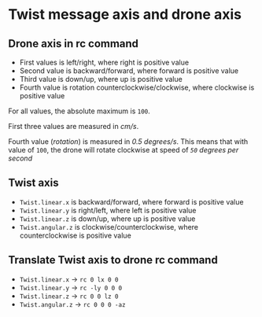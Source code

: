 # Twist message axis and drone axis

## Drone axis in rc command

* First values is left/right, where right is positive value
* Second value is backward/forward, where forward is positive value
* Third value is down/up, where up is positive value
* Fourth value is rotation counterclockwise/clockwise, where clockwise is positive value

For all values, the absolute maximum is `100`.

First three values are measured in *cm/s*.

Fourth value (*rotation*) is measured in *0.5 degrees/s*. This means that with value of `100`, the drone will rotate clockwise at speed of *`50` degrees per second*

## Twist axis

* `Twist.linear.x` is backward/forward, where forward is positive value
* `Twist.linear.y` is right/left, where left is positive value
* `Twist.linear.z` is down/up, where up is positive value
* `Twist.angular.z` is clockwise/counterclockwise, where counterclockwise is positive value

## Translate Twist axis to drone rc command

* `Twist.linear.x` -> `rc 0 lx 0 0`
* `Twist.linear.y` -> `rc -ly 0 0 0`
* `Twist.linear.z` -> `rc 0 0 lz 0`
* `Twist.angular.z` -> `rc 0 0 0 -az`
